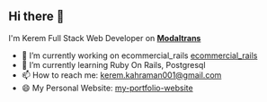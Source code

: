 ## Hi there 👋
I'm Kerem Full Stack Web Developer on [**Modaltrans**](https://modaltrans.com/)


- 🔭 I’m currently working on ecommercial_rails [ecommercial_rails](https://github.com/KeremKahraman9/ecommercial_rails)
- 🌱 I’m currently learning Ruby On Rails, Postgresql
- 📫 How to reach me: kerem.kahraman001@gmail.com
- 😄 My Personal Website: [my-portfolio-website](https://keremkahraman9.github.io/my-portfolio-website/)

<!--
**KeremKahraman9/KeremKahraman9** is a ✨ _special_ ✨ repository because its `README.md` (this file) appears on your GitHub profile.

Here are some ideas to get you started:

- 🔭 I’m currently working on ...
- 🌱 I’m currently learning ...
- 👯 I’m looking to collaborate on ...
- 🤔 I’m looking for help with ...
- 💬 Ask me about ...
- 📫 How to reach me: ...
- 😄 Pronouns: ...
- ⚡ Fun fact: ...
-->
